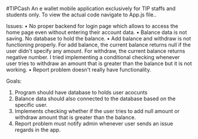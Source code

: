 #TIPCash
An e wallet mobile application exclusively for TIP staffs and students only.
To view the actual code navigate to App.js file..

Issues: 
• No proper backend for login page which allows to access the home page even without entering their account data. 
• Balance data is not saving. No database to hold the balance.
• Add balance and withdraw is not functioning properly. For add balance, the current balance returns null if the user didn't specify any amount. For withdraw, the current balance returns negative number. I tried implementing a conditional checking whenever user tries to withdraw an amount that is greater than the balance but it is not working. 
• Report problem doesn't really have functionality.


Goals: 
1. Program should have database to holds user acocunts
2. Balance data should also connected to the database based on the specific user. 
3. Implements checking whether if the user tries to add null amount or withdraw amount that is greater than the balance. 
4. Report problem must notify admin whenever user sends an issue regards in the app. 

